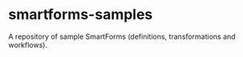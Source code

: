 smartforms-samples
==================

A repository of sample SmartForms (definitions, transformations and workflows).